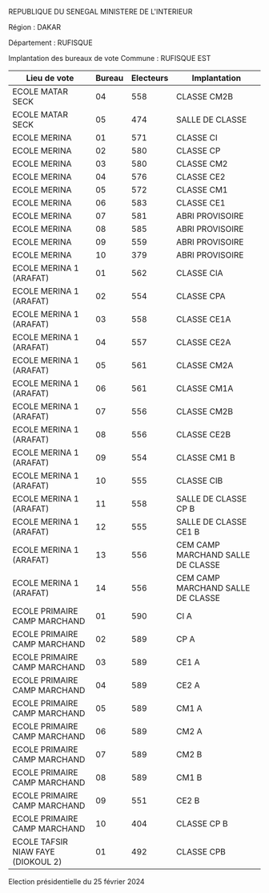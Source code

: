 REPUBLIQUE DU SENEGAL MINISTERE DE L'INTERIEUR

Région : DAKAR

Département : RUFISQUE

Implantation des bureaux de vote Commune : RUFISQUE EST

| Lieu de vote | Bureau | Electeurs | Implantation |
| - | - | - | - |
| ECOLE MATAR SECK | 04 | 558 | CLASSE CM2B |
| ECOLE MATAR SECK | 05 | 474 | SALLE DE CLASSE |
| ECOLE MERINA | 01 | 571 | CLASSE CI |
| ECOLE MERINA | 02 | 580 | CLASSE CP |
| ECOLE MERINA | 03 | 580 | CLASSE CM2 |
| ECOLE MERINA | 04 | 576 | CLASSE CE2 |
| ECOLE MERINA | 05 | 572 | CLASSE CM1 |
| ECOLE MERINA | 06 | 583 | CLASSE CE1 |
| ECOLE MERINA | 07 | 581 | ABRI PROVISOIRE |
| ECOLE MERINA | 08 | 585 | ABRI PROVISOIRE |
| ECOLE MERINA | 09 | 559 | ABRI PROVISOIRE |
| ECOLE MERINA | 10 | 379 | ABRI PROVISOIRE |
| ECOLE MERINA 1 (ARAFAT) | 01 | 562 | CLASSE CIA |
| ECOLE MERINA 1 (ARAFAT) | 02 | 554 | CLASSE CPA |
| ECOLE MERINA 1 (ARAFAT) | 03 | 558 | CLASSE CE1A |
| ECOLE MERINA 1 (ARAFAT) | 04 | 557 | CLASSE CE2A |
| ECOLE MERINA 1 (ARAFAT) | 05 | 561 | CLASSE CM2A |
| ECOLE MERINA 1 (ARAFAT) | 06 | 561 | CLASSE CM1A |
| ECOLE MERINA 1 (ARAFAT) | 07 | 556 | CLASSE CM2B |
| ECOLE MERINA 1 (ARAFAT) | 08 | 556 | CLASSE CE2B |
| ECOLE MERINA 1 (ARAFAT) | 09 | 554 | CLASSE CM1 B |
| ECOLE MERINA 1 (ARAFAT) | 10 | 555 | CLASSE CIB |
| ECOLE MERINA 1 (ARAFAT) | 11 | 558 | SALLE DE CLASSE CP B |
| ECOLE MERINA 1 (ARAFAT) | 12 | 555 | SALLE DE CLASSE CE1 B |
| ECOLE MERINA 1 (ARAFAT) | 13 | 556 | CEM CAMP MARCHAND SALLE DE CLASSE |
| ECOLE MERINA 1 (ARAFAT) | 14 | 556 | CEM CAMP MARCHAND SALLE DE CLASSE |
| ECOLE PRIMAIRE CAMP MARCHAND | 01 | 590 | CI A |
| ECOLE PRIMAIRE CAMP MARCHAND | 02 | 589 | CP A |
| ECOLE PRIMAIRE CAMP MARCHAND | 03 | 589 | CE1 A |
| ECOLE PRIMAIRE CAMP MARCHAND | 04 | 589 | CE2 A |
| ECOLE PRIMAIRE CAMP MARCHAND | 05 | 589 | CM1 A |
| ECOLE PRIMAIRE CAMP MARCHAND | 06 | 589 | CM2 A |
| ECOLE PRIMAIRE CAMP MARCHAND | 07 | 589 | CM2 B |
| ECOLE PRIMAIRE CAMP MARCHAND | 08 | 589 | CM1 B |
| ECOLE PRIMAIRE CAMP MARCHAND | 09 | 551 | CE2 B |
| ECOLE PRIMAIRE CAMP MARCHAND | 10 | 404 | CLASSE CP B |
| ECOLE TAFSIR NIAW FAYE (DIOKOUL 2) | 01 | 492 | CLASSE CPB |

<!-- PageNumber="7/21" -->

Election présidentielle du 25 février 2024

